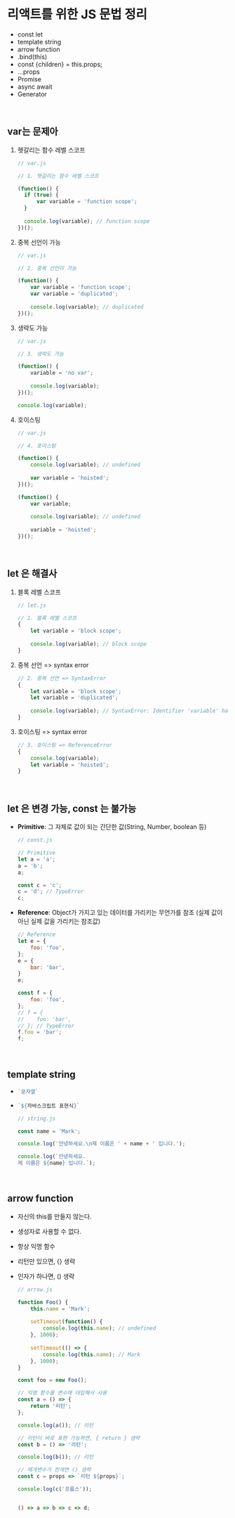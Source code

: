 # 리액트를 위한 JS 문법 정리

+ const let
+ template string
+ arrow function
+ .bind(this)
+ const {children} = this.props;
+ ...props
+ Promise
+ async await
+ Generator

<br>

## var는 문제아

1. 헷갈리는 함수 레벨 스코프

   ```javascript
   // var.js
   
   // 1. 헷갈리는 함수 레벨 스코프
   
   (function() {
     if (true) {
         var variable = 'function scope';
     }  
     
     console.log(variable); // function scope
   })();
   ```

2. 중복 선언이 가능

   ```javascript
   // var.js
   
   // 2. 중복 선언이 가능
   
   (function() {
       var variable = 'function scope';
       var variable = 'duplicated';
       
       console.log(variable); // duplicated
   })();
   ```

3. 생략도 가능

   ```javascript
   // var.js
   
   // 3. 생략도 가능
   
   (function() {
       variable = 'no var';
       
       console.log(variable);
   })();
   
   console.log(variable);
   ```

4. 호이스팅

   ```javascript
   // var.js
   
   // 4. 호이스팅
   
   (function() {
       console.log(variable); // undefined
       
       var variable = 'hoisted';
   })();
   
   (function() {
       var variable;
       
       console.log(variable); // undefined
       
       variable = 'hoisted';
   })();
   ```

<br>

## let 은 해결사

1. 블록 레벨 스코프

   ```javascript
   // let.js
   
   // 1. 블록 레벨 스코프
   {
       let variable = 'block scope';
       
       console.log(variable); // block scope
   }
   ```

2. 중복 선언 => syntax error

   ```javascript
   // 2. 중복 선언 => SyntaxError
   {
       let variable = 'block scope';
       let variable = 'duplicated';
       
       console.log(variable); // SyntaxError: Identifier 'variable' has already been declared (4:6)
   }
   ```

3. 호이스팅 => syntax error

   ```javascript
   // 3. 호이스팅 => ReferenceError
   {
       console.log(variable);
       let variable = 'hoisted';
   }
   ```

<br>

## let 은 변경 가능, const 는 불가능

+ **Primitive**: 그 자체로 값이 되는 간단한 값(String, Number, boolean 등)

  ```javascript
  // const.js
  
  // Primitive
  let a = 'a';
  a = 'b';
  a;
  
  const c = 'c';
  c = 'd'; // TypeError
  c;
  ```

+ **Reference**: Object가 가지고 있는 데이터를 가리키는 무언가를 참조
  (실제 값이 아닌 실제 값을 가리키는 참조값)

  ```javascript
  // Reference
  let e = {
      foo: 'foo',
  };
  e = {
      bar: 'bar',
  }
  e;
  
  const f = {
      foo: 'foo',
  };
  // f = {
  // 	foo: 'bar',
  // }; // TypeError
  f.foo = 'bar';
  f;
  ```

<br>

## template string

+ ```javascript
  `문자열`
  ```

+ ```javascript
  `${자바스크립트 표현식}`
  ```

  ```javascript
  // string.js
  
  const name = 'Mark';
  
  console.log('안녕하세요.\n제 이름은 ' + name + ' 입니다.');
  
  console.log(`안녕하세요.
  제 이름은 ${name} 입니다.`);
  ```

<br>

## arrow function

+ 자신의 this를 만들지 않는다.

+ 생성자로 사용할 수 없다.

+ 항상 익명 함수

+ 리턴만 있으면, {} 생략

+ 인자가 하나면, () 생략

  ```javascript
  // arrow.js
  
  function Foo() {
      this.name = 'Mark';
      
      setTimeout(function() {
          console.log(this.name); // undefined
      }, 1000);
      
      setTimeout(() => {
          console.log(this.name); // Mark
      }, 1000);
  }
  
  const foo = new Foo();
  ```

  ```javascript
  // 익명 함수를 변수에 대입해서 사용
  const a = () => {
      return '리턴';
  };
  
  console.log(a()); // 리턴
  
  // 리턴이 바로 표현 가능하면, { return } 생략
  const b = () => '리턴';
  
  console.log(b()); // 리턴
  
  // 매개변수가 한개면 () 생략
  const c = props => `리턴 ${props}`;
  
  console.log(c('프롭스'));
  
  
  () => a => b => c => d;
  ```

  

